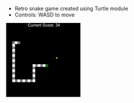 - Retro snake game created using Turtle module
- Controls: WASD to move
<picture>
  <img src="example.png" width="40%">
</picture>
